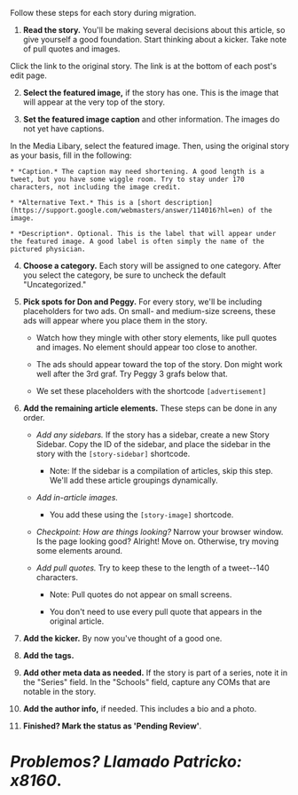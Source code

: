 Follow these steps for each story during migration. 

1. **Read the story.** You'll be making several decisions about this article, so give yourself a good foundation. Start thinking about a kicker. Take note of pull quotes and images. 

  Click the link to the original story. The link is at the bottom of each post's edit page. 

2. **Select the featured image,** if the story has one. This is the image that will appear at the very top of the story.

3. **Set the featured image caption** and other information. The images do not yet have captions. 

  In the Media Libary, select the featured image.  Then, using the original story as your basis, fill in the following: 

    * *Caption.* The caption may need shortening. A good length is a tweet, but you have some wiggle room. Try to stay under 170 characters, not including the image credit.

    * *Alternative Text.* This is a [short description](https://support.google.com/webmasters/answer/114016?hl=en) of the image.

    * *Description*. Optional. This is the label that will appear under the featured image. A good label is often simply the name of the pictured physician.

4. **Choose a category.** Each story will be assigned to one category. After you select the category, be sure to uncheck the default "Uncategorized."

5. **Pick spots for Don and Peggy.** For every story, we'll be including placeholders for two ads. On small- and medium-size screens, these ads will appear where you place them in the story. 
    * Watch how they mingle with other story elements, like pull quotes and images. No element should appear too close to another. 

    * The ads should appear toward the top of the story. Don might work well after the 3rd graf. Try Peggy 3 grafs below that.

    * We set these placeholders with the shortcode ```[advertisement]```

6. **Add the remaining article elements.** These steps can be done in any order. 

    * *Add any sidebars.* If the story has a sidebar, create a new Story Sidebar. Copy the ID of the sidebar, and place the sidebar in the story with the ```[story-sidebar]``` shortcode.

        * Note: If the sidebar is a compilation of articles, skip this step. We'll add these article groupings dynamically. 


    * *Add in-article images.* 
        * You add these using the ```[story-image]``` shortcode.

    * *Checkpoint: How are things looking?* Narrow your browser window. Is the page looking good? Alright! Move on. Otherwise, try moving some elements around.

    * *Add pull quotes.* Try to keep these to the length of a tweet--140 characters. 

        * Note: Pull quotes do not appear on small screens.

        * You don't need to use every pull quote that appears in the original article.

7. **Add the kicker.** By now you've thought of a good one.

8. **Add the tags.**

9. **Add other meta data as needed.** If the story is part of a series, note it in the "Series" field. In the "Schools" field, capture any COMs that are notable in the story. 

10. **Add the author info,** if needed. This includes a bio and a photo.

11. **Finished? Mark the status as 'Pending Review'**. 

<h1 class="text-center"><em>Problemos? Llamado Patricko: x8160</em>.</h1>


